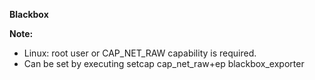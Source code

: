 **Blackbox**

**Note:** 

- Linux: root user or CAP_NET_RAW capability is required.
- Can be set by executing setcap cap_net_raw+ep blackbox_exporter